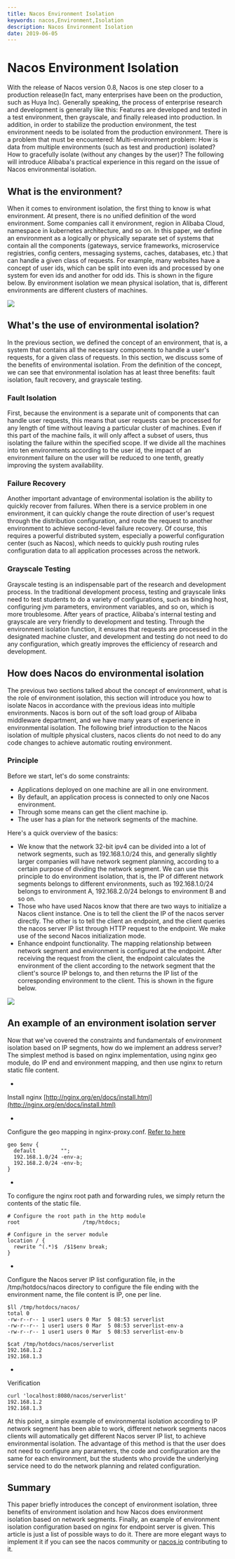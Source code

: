 ```yaml
---
title: Nacos Environment Isolation
keywords: nacos,Environment,Isolation
description: Nacos Environment Isolation
date: 2019-06-05
---
```


# Nacos Environment Isolation

With the release of Nacos version 0.8, Nacos is one step closer to a production release(In fact, many enterprises have been on the production, such as Huya Inc). Generally speaking, the process of enterprise research and development is generally like this: Features are developed and tested in a test environment, then grayscale, and finally released into production. In addition, in order to stabilize the production environment, the test environment needs to be isolated from the production environment. There is a problem that must be encountered: Multi-environment problem: How is data from multiple environments (such as test and production) isolated? How to gracefully isolate (without any changes by the user)? The following will introduce Alibaba's practical experience in this regard on the issue of Nacos environmental isolation.

[]()<a name="d0eabe32"></a>
## What is the environment?

When it comes to environment isolation, the first thing to know is what environment. At present, there is no unified definition of the word environment. Some companies call it environment, region in Alibaba Cloud, namespace in kubernetes architecture, and so on. In this paper, we define an environment as a logically or physically separate set of systems that contain all the components (gateways, service frameworks, microservice registries, config centers, messaging systems, caches, databases, etc.) that can handle a given class of requests. For example, many websites have a concept of user ids, which can be split into even ids and processed by one system for even ids and another for odd ids. This is shown in the figure below. By environment isolation we mean physical isolation, that is, different environments are different clusters of machines.



![](https://cdn.nlark.com/yuque/0/2019/png/333810/1559699207043-bff71a91-b187-489e-a3c4-79322913fd54.png#alt=undefined)

[]()<a name="efec68f6"></a>
## What's the use of environmental isolation?

In the previous section, we defined the concept of an environment, that is, a system that contains all the necessary components to handle a user's requests, for a given class of requests. In this section, we discuss some of the benefits of environmental isolation. From the definition of the concept, we can see that environmental isolation has at least three benefits: fault isolation, fault recovery, and grayscale testing.

[]()<a name="dbbde2aa"></a>
### Fault Isolation

First, because the environment is a separate unit of components that can handle user requests, this means that user requests can be processed for any length of time without leaving a particular cluster of machines. Even if this part of the machine fails, it will only affect a subset of users, thus isolating the failure within the specified scope. If we divide all the machines into ten environments according to the user id, the impact of an environment failure on the user will be reduced to one tenth, greatly improving the system availability.

[]()<a name="e443c432"></a>
### Failure Recovery

Another important advantage of environmental isolation is the ability to quickly recover from failures. When there is a service problem in one environment, it can quickly change the route direction of user's request through the distribution configuration, and route the request to another environment to achieve second-level failure recovery. Of course, this requires a powerful distributed system, especially a powerful configuration center (such as Nacos), which needs to quickly push routing rules configuration data to all application processes across the network.

[]()<a name="385e0b0a"></a>
### Grayscale Testing

Grayscale testing is an indispensable part of the research and development process. In the traditional development process, testing and grayscale links need to test students to do a variety of configurations, such as binding host, configuring jvm parameters, environment variables, and so on, which is more troublesome. After years of practice, Alibaba's internal testing and grayscale are very friendly to development and testing. Through the environment isolation function, it ensures that requests are processed in the designated machine cluster, and development and testing do not need to do any configuration, which greatly improves the efficiency of research and development.

[]()<a name="37555cc2"></a>
## How does Nacos do environmental isolation

The previous two sections talked about the concept of environment, what is the role of environment isolation, this section will introduce you how to isolate Nacos in accordance with the previous ideas into multiple environments. Nacos is born out of the soft load group of Alibaba middleware department, and we have many years of experience in environmental isolation. The following brief introduction to the Nacos isolation of multiple physical clusters, nacos clients do not need to do any code changes to achieve automatic routing environment.

[]()<a name="b6724cff"></a>
### Principle

Before we start, let's do some constraints:

- Applications deployed on one machine are all in one environment.
- By default, an application process is connected to only one Nacos environment.
- Through some means can get the client machine ip.
- The user has a plan for the network segments of the machine.

Here's a quick overview of the basics:

- We know that the network 32-bit ipv4 can be divided into a lot of network segments, such as 192.168.1.0/24 this, and generally slightly larger companies will have network segment planning, according to a certain purpose of dividing the network segment. We can use this principle to do environment isolation, that is, the IP of different network segments belongs to different environments, such as 192.168.1.0/24 belongs to environment A, 192.168.2.0/24 belongs to environment B and so on.
- Those who have used Nacos know that there are two ways to initialize a Nacos client instance. One is to tell the client the IP of the nacos server directly. The other is to tell the client an endpoint, and the client queries the nacos server IP list through HTTP request to the endpoint. We make use of the second Nacos initialization mode.
- Enhance endpoint functionality. The mapping relationship between network segment and environment is configured at the endpoint. After receiving the request from the client, the endpoint calculates the environment of the client according to the network segment that the client's source IP belongs to, and then returns the IP list of the corresponding environment to the client. This is shown in the figure below.

![](https://cdn.nlark.com/yuque/0/2019/png/333810/1559699221719-b127d968-2374-4fad-b433-733f47642bf0.png#alt=undefined)

[]()<a name="f172b185"></a>
## An example of an environment isolation server

Now that we've covered the constraints and fundamentals of environment isolation based on IP segments, how do we implement an address server? The simplest method is based on nginx implementation, using nginx geo module, do IP end and environment mapping, and then use nginx to return static file content.

-
Install nginx [http://nginx.org/en/docs/install.html](http://nginx.org/en/docs/install.html)

-
Configure the geo mapping in nginx-proxy.conf. [Refer to here](http://nginx.org/en/docs/http/ngx_http_geo_module.html)
```
geo $env {
  default        "";
  192.168.1.0/24 -env-a;
  192.168.2.0/24 -env-b;
}
```


-
To configure the nginx root path and forwarding rules, we simply return the contents of the static file.
```
# Configure the root path in the http module
root                    /tmp/htdocs;

# Configure in the server module
location / {
  rewrite ^(.*)$  /$1$env break;
}
```


-
Configure the Nacos server IP list configuration file, in the /tmp/hotdocs/nacos directory to configure the file ending with the environment name, the file content is IP, one per line.
```
$ll /tmp/hotdocs/nacos/
total 0
-rw-r--r-- 1 user1 users 0 Mar  5 08:53 serverlist
-rw-r--r-- 1 user1 users 0 Mar  5 08:53 serverlist-env-a
-rw-r--r-- 1 user1 users 0 Mar  5 08:53 serverlist-env-b

$cat /tmp/hotdocs/nacos/serverlist
192.168.1.2
192.168.1.3
```


-
Verification


```
curl 'localhost:8080/nacos/serverlist'
192.168.1.2
192.168.1.3
```

At this point, a simple example of environmental isolation according to IP network segment has been able to work, different network segments nacos clients will automatically get different Nacos server IP list, to achieve environmental isolation. The advantage of this method is that the user does not need to configure any parameters, the code and configuration are the same for each environment, but the students who provide the underlying service need to do the network planning and related configuration.

[]()<a name="25f9c7fa"></a>
## Summary

This paper briefly introduces the concept of environment isolation, three benefits of environment isolation and how Nacos does environment isolation based on network segments. Finally, an example of environment isolation configuration based on nginx for endpoint server is given. This article is just a list of possible ways to do it. There are more elegant ways to implement it if you can see the nacos community or [nacos.io](nacos.io) contributing to it.
